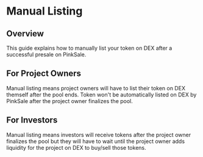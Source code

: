 # Manual Listing

## Overview
This guide explains how to manually list your token on DEX after a successful presale on PinkSale.

## For Project Owners
Manual listing means project owners will have to list their token on DEX themself after the pool ends. Token won't be automatically listed on DEX by PinkSale after the project owner finalizes the pool.

## For Investors 
Manual listing means investors will receive tokens after the project owner finalizes the pool but they will have to wait until the project owner adds liquidity for the project on DEX to buy/sell those tokens.